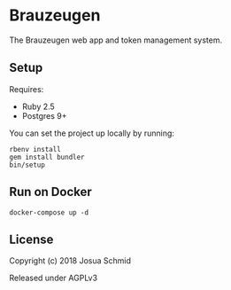 # Brauzeugen

The Brauzeugen web app and token management system.

## Setup

Requires:
* Ruby 2.5
* Postgres 9+

You can set the project up locally by running:

    rbenv install
    gem install bundler
    bin/setup

## Run on Docker

    docker-compose up -d

## License

Copyright (c) 2018 Josua Schmid

Released under AGPLv3
